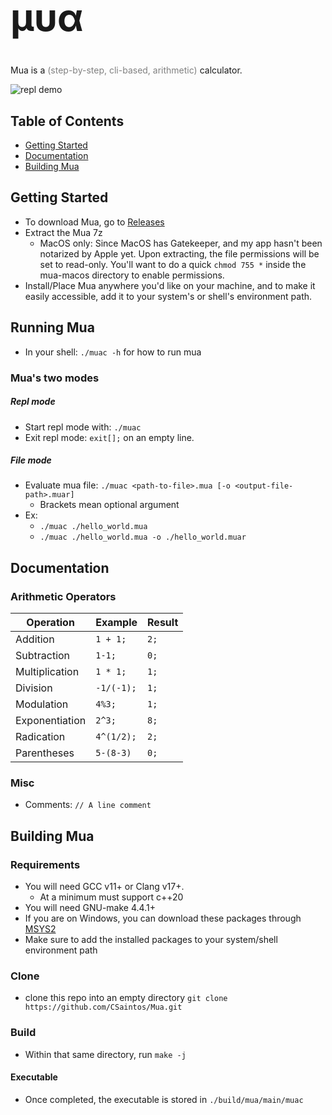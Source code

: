 <h1 style="font-size:60px"> &#956;&#965;&#945; </h1>

Mua is a <span style="color:gray">(step-by-step, cli-based, arithmetic)</span> calculator.

![repl demo](./.devcontainer/repl_demo.gif)

## Table of Contents
- [Getting Started](#getting-started)
- [Documentation](#documentation)
- [Building Mua](#building-mua)

## Getting Started
- To download Mua, go to [Releases](https://github.com/CSaintos/Mua/releases)
- Extract the Mua 7z
  - MacOS only: Since MacOS has Gatekeeper, and my app hasn't been notarized by Apple yet. Upon extracting, the file permissions will be set to read-only. You'll want to do a quick `chmod 755 *` inside the mua-macos directory to enable permissions.  
- Install/Place Mua anywhere you'd like on your machine, and to make it easily accessible, add it to your system's or shell's environment path.

## Running Mua
- In your shell: `./muac -h` for how to run mua
### Mua's two modes
##### Repl mode
- Start repl mode with:
`./muac`
- Exit repl mode: `exit[];` on an empty line.
##### File mode
- Evaluate mua file: `./muac <path-to-file>.mua [-o <output-file-path>.muar]`
  - Brackets mean optional argument
- Ex:
  - `./muac ./hello_world.mua`
  - `./muac ./hello_world.mua -o ./hello_world.muar`

## Documentation
### Arithmetic Operators
| Operation | Example | Result |
| --- | --- | --- |
| Addition | `1 + 1;` | `2;` |
| Subtraction | `1-1;` | `0;` |
| Multiplication | `1 * 1;` | `1;` |
| Division | `-1/(-1);` | `1;` |
| Modulation | `4%3;` | `1;` |
| Exponentiation | `2^3;` | `8;` |
| Radication | `4^(1/2);` | `2;` |
| Parentheses | `5-(8-3)` | `0;` |
### Misc
- Comments:
`// A line comment`

## Building Mua
### Requirements
- You will need GCC v11+ or Clang v17+.
  - At a minimum must support c++20
- You will need GNU-make 4.4.1+
- If you are on Windows, you can download these packages through [MSYS2](https://www.msys2.org/)
- Make sure to add the installed packages to your system/shell environment path
### Clone
- clone this repo into an empty directory `git clone https://github.com/CSaintos/Mua.git`
### Build
- Within that same directory, run `make -j`
#### Executable
- Once completed, the executable is stored in `./build/mua/main/muac`
